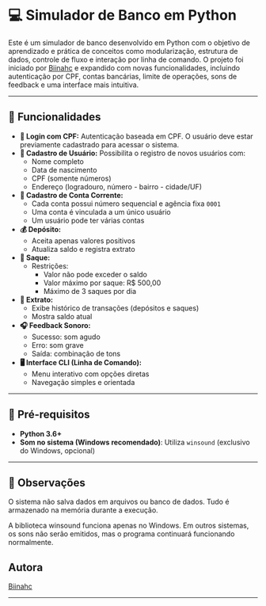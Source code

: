 # 💻 Simulador de Banco em Python

Este é um simulador de banco desenvolvido em Python com o objetivo de aprendizado e prática de conceitos como modularização, estrutura de dados, controle de fluxo e interação por linha de comando. O projeto foi iniciado por [Biinahc](https://github.com/biinahc) e expandido com novas funcionalidades, incluindo autenticação por CPF, contas bancárias, limite de operações, sons de feedback e uma interface mais intuitiva.

---

## 🚀 Funcionalidades

- **🔐 Login com CPF:** Autenticação baseada em CPF. O usuário deve estar previamente cadastrado para acessar o sistema.
- **📝 Cadastro de Usuário:** Possibilita o registro de novos usuários com:
  - Nome completo
  - Data de nascimento
  - CPF (somente números)
  - Endereço (logradouro, número - bairro - cidade/UF)
- **🏦 Cadastro de Conta Corrente:**
  - Cada conta possui número sequencial e agência fixa `0001`
  - Uma conta é vinculada a um único usuário
  - Um usuário pode ter várias contas
- **💰 Depósito:**
  - Aceita apenas valores positivos
  - Atualiza saldo e registra extrato
- **💸 Saque:**
  - Restrições:
    - Valor não pode exceder o saldo
    - Valor máximo por saque: R$ 500,00
    - Máximo de 3 saques por dia
- **📜 Extrato:**
  - Exibe histórico de transações (depósitos e saques)
  - Mostra saldo atual
- **🎧 Feedback Sonoro:**
  - Sucesso: som agudo
  - Erro: som grave
  - Saída: combinação de tons
- **🖥️ Interface CLI (Linha de Comando):**
  - Menu interativo com opções diretas
  - Navegação simples e orientada

---

## 🧰 Pré-requisitos

- **Python 3.6+**
- **Som no sistema (Windows recomendado)**: Utiliza `winsound` (exclusivo do Windows, opcional)

---

## 📢 Observações
O sistema não salva dados em arquivos ou banco de dados. Tudo é armazenado na memória durante a execução.

A biblioteca winsound funciona apenas no Windows. Em outros sistemas, os sons não serão emitidos, mas o programa continuará funcionando normalmente.

## Autora

[Biinahc](https://github.com/biinahc)

---